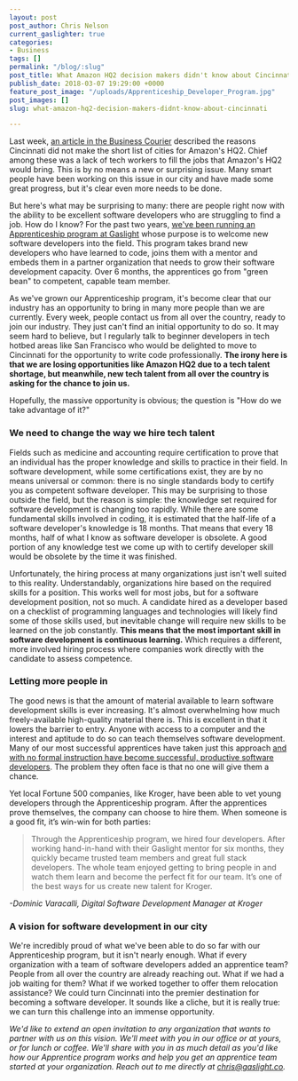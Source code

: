 ```yaml
---
layout: post
post_author: Chris Nelson
current_gaslighter: true
categories:
- Business
tags: []
permalink: "/blog/:slug"
post_title: What Amazon HQ2 decision makers didn't know about Cincinnati
publish_date: 2018-03-07 19:29:00 +0000
feature_post_image: "/uploads/Apprenticeship_Developer_Program.jpg"
post_images: []
slug: what-amazon-hq2-decision-makers-didnt-know-about-cincinnati

---
```

Last week, [an article in the Business Courier](https://www.bizjournals.com/cincinnati/news/2018/03/01/cincinnati-analyzes-missing-pieces-after-amazon.html) described the reasons Cincinnati did not make the short list of cities for Amazon's HQ2. Chief among these was a lack of tech workers to fill the jobs that Amazon's HQ2 would bring. This is by no means a new or surprising issue. Many smart people have been working on this issue in our city and have made some great progress, but it's clear even more needs to be done.


But here's what may be surprising to many: there are people right now with the ability to be excellent software developers who are struggling to find a job. How do I know? For the past two years, [we've been running an Apprenticeship program at Gaslight](https://teamgaslight.com/services/dev-builders) whose purpose is to welcome new software developers into the field. This program takes brand new developers who have learned to code, joins them with a mentor and embeds them in a partner organization that needs to grow their software development capacity. Over 6 months, the apprentices go from "green bean" to competent, capable team member.


As we've grown our Apprenticeship program, it's become clear that our industry has an opportunity to bring in many more people than we are currently. Every week, people contact us from all over the country, ready to join our industry. They just can't find an initial opportunity to do so. It may seem hard to believe, but I regularly talk to beginner developers in tech hotbed areas like San Francisco who would be delighted to move to Cincinnati for the opportunity to write code professionally. **The irony here is that we are losing opportunities like Amazon HQ2 due to a tech talent shortage, but meanwhile, new tech talent from all over the country is asking for the chance to join us.** 


Hopefully, the massive opportunity is obvious; the question is "How do we take advantage of it?"


### We need to change the way we hire tech talent


Fields such as medicine and accounting require certification to prove that an individual has the proper knowledge and skills to practice in their field. In software development, while some certifications exist, they are by no means universal or common: there is no single standards body to certify you as competent software developer. This may be surprising to those outside the field, but the reason is simple: the knowledge set required for software development is changing too rapidly. While there are some fundamental skills involved in coding, it is estimated that the half-life of a software developer's knowledge is 18 months. That means that every 18 months, half of what I know as software developer is obsolete. A good portion of any knowledge test we come up with to certify developer skill would be obsolete by the time it was finished.


Unfortunately, the hiring process at many organizations just isn't well suited to this reality. Understandably, organizations hire based on the required skills for a position. This works well for most jobs, but for a software development position, not so much. A candidate hired as a developer based on a checklist of programming languages and technologies will likely find some of those skills used, but inevitable change will require new skills to be learned on the job constantly. **This means that the most important skill in software development is continuous learning.** Which requires a different, more involved hiring process where companies work directly with the candidate to assess competence. 


### Letting more people in


The good news is that the amount of material available to learn software development skills is ever increasing. It's almost overwhelming how much freely-available high-quality material there is. This is excellent in that it lowers the barrier to entry. Anyone with access to a computer and the interest and aptitude to do so can teach themselves software development. Many of our most successful apprentices have taken just this approach [and with no formal instruction have become successful, productive software developers](https://teamgaslight.com/blog/my-software-development-apprenticeship). The problem they often face is that no one will give them a chance.


Yet local Fortune 500 companies, like Kroger, have been able to vet young developers through the Apprenticeship program. After the apprentices prove themselves, the company can choose to hire them. When someone is a good fit, it’s win-win for both parties:


>Through the Apprenticeship program, we hired four developers. After working hand-in-hand with their Gaslight mentor for six months, they quickly became trusted team members and great full stack developers. The whole team enjoyed getting to bring people in and watch them learn and become the perfect fit for our team. It’s one of the best ways for us create new talent for Kroger.

*-Dominic Varacalli, Digital Software Development Manager at Kroger*


### A vision for software development in our city


We're incredibly proud of what we've been able to do so far with our Apprenticeship program, but it isn't nearly enough. What if every organization with a team of software developers added an apprentice team? People from all over the country are already reaching out. What if we had a job waiting for them? What if we worked together to offer them relocation assistance? We could turn Cincinnati into the premier destination for becoming a software developer. It sounds like a cliche, but it is really true: we can turn this challenge into an immense opportunity.


*We'd like to extend an open invitation to any organization that wants to partner with us on this vision. We'll meet with you in our office or at yours, or for lunch or coffee. We'll share with you in as much detail as you'd like how our Apprentice program works and help you get an apprentice team started at your organization. Reach out to me directly at chris@gaslight.co.*





